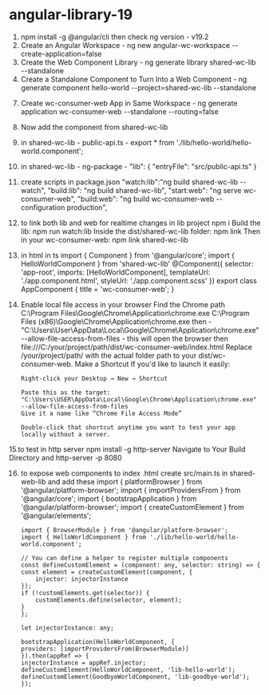 # angular-library-19

1. npm install -g @angular/cli then check ng version - v19.2
2. Create an Angular Workspace - ng new angular-wc-workspace --create-application=false
3. Create the Web Component Library - ng generate library shared-wc-lib --standalone
4. Create a Standalone Component to Turn Into a Web Component - ng generate component hello-world --project=shared-wc-lib --standalone
<!-- optional - 5. Create a Custom Bootstrap File for Web Component - src/bootstrap.ts 
        import { importProvidersFrom, inject } from '@angular/core';
        import { bootstrapApplication, createCustomElement } from '@angular/platform-browser';
        import { HelloWorldComponent } from './lib/hello-world/hello-world.component';
        import { BrowserAnimationsModule } from '@angular/platform-browser/animations';

        bootstrapApplication(HelloWorldComponent, {
        providers: [importProvidersFrom(BrowserAnimationsModule)],
        }).then(() => {
        const el = createCustomElement(HelloWorldComponent, {
            injector: inject(Injector),
        });
        customElements.define('hello-world', el);
        });
6. Update Library Build Options to Bundle as Web Component 
{
  "$schema": "../../node_modules/ng-packagr/ng-package.schema.json",
  "dest": "../../dist/shared-wc-lib",
  "lib": {
    "entryFile": "src/bootstrap.ts"
  }
} -->
7. Create wc-consumer-web App in Same Workspace - ng generate application wc-consumer-web --standalone --routing=false
8. Now add the component from shared-wc-lib
9. in shared-wc-lib - public-api.ts - export * from './lib/hello-world/hello-world.component';
10. in shared-wc-lib - ng-package -
"lib": {
    "entryFile": "src/public-api.ts"
}

11. create scripts in package.json
    "watch:lib":"ng build shared-wc-lib --watch",
    "build:lib": "ng build shared-wc-lib",
    "start:web": "ng serve wc-consumer-web",
    "build:web": "ng build wc-consumer-web --configuration production",
12. to link both lib and web for realtime changes in lib project 
    npm i 
    Build the lib: npm run watch:lib
    Inside the dist/shared-wc-lib folder:
    npm link
    Then in your wc-consumer-web:
    npm link shared-wc-lib
13. 
    in html
    <lib-hello-world></lib-hello-world>
    in ts 
    import { Component } from '@angular/core';
    import { HelloWorldComponent } from 'shared-wc-lib'
    @Component({
    selector: 'app-root',
    imports: [HelloWorldComponent],
    templateUrl: './app.component.html',
    styleUrl: './app.component.scss'
    })
    export class AppComponent {
    title = 'wc-consumer-web';
    }

14. Enable local file access in your browser
    Find the Chrome path 
        C:\Program Files\Google\Chrome\Application\chrome.exe
        C:\Program Files (x86)\Google\Chrome\Application\chrome.exe
        then - "C:\Users\User\AppData\Local\Google\Chrome\Application\chrome.exe" --allow-file-access-from-files - this will open the browser 
        then file:///C:/your/project/path/dist/wc-consumer-web/index.html 
            Replace /your/project/path/ with the actual folder path to your dist/wc-consumer-web.
        Make a Shortcut
        If you'd like to launch it easily:

        Right-click your Desktop → New → Shortcut

        Paste this as the target:
        "C:\Users\USER\AppData\Local\Google\Chrome\Application\chrome.exe" --allow-file-access-from-files
        Give it a name like “Chrome File Access Mode”

        Double-click that shortcut anytime you want to test your app locally without a server.


15.to test in http server 
    npm install -g http-server
    Navigate to Your Build Directory and http-server -p 8080

16. to expose web components to index .html 
    create src/main.ts in shared-web-lib and add these 
        import { platformBrowser } from '@angular/platform-browser';
        import { importProvidersFrom } from '@angular/core';
        import { bootstrapApplication } from '@angular/platform-browser';
        import { createCustomElement } from '@angular/elements';

        import { BrowserModule } from '@angular/platform-browser';
        import { HelloWorldComponent } from './lib/hello-world/hello-world.component';

        // You can define a helper to register multiple components
        const defineCustomElement = (component: any, selector: string) => {
        const element = createCustomElement(component, {
            injector: injectorInstance
        });
        if (!customElements.get(selector)) {
            customElements.define(selector, element);
        }
        };

        let injectorInstance: any;

        bootstrapApplication(HelloWorldComponent, {
        providers: [importProvidersFrom(BrowserModule)]
        }).then(appRef => {
        injectorInstance = appRef.injector;
        defineCustomElement(HelloWorldComponent, 'lib-hello-world');
        defineCustomElement(GoodbyeWorldComponent, 'lib-goodbye-world');
        });
